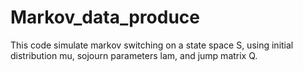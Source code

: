 # Markov_data_produce
This code simulate markov switching on a state space S, using initial distribution mu, sojourn parameters lam, and jump matrix Q.
